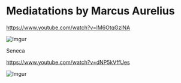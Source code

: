 Mediatations by Marcus Aurelius
================================

https://www.youtube.com/watch?v=lM6OtqGzlNA

![Imgur](https://i.imgur.com/5b1oqNV.png)


Seneca

https://www.youtube.com/watch?v=dNP5kVffUes

![Imgur](https://i.imgur.com/SXJKTlq.png)
